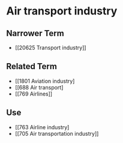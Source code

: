 # Air transport industry  

## Narrower Term

- [[20625 Transport industry]]  

## Related Term

- [[1801 Aviation industry]
- [[688 Air transport]
- [[769 Airlines]]  

## Use

- [[763 Airline industry]
- [[705 Air transportation industry]]  

